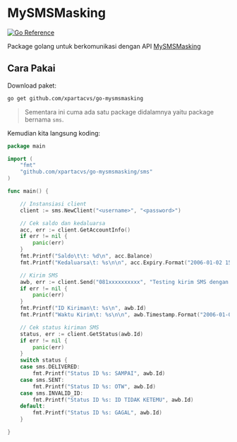 # MySMSMasking

[![Go Reference](https://pkg.go.dev/badge/github.com/xpartacvs/go-mysmsmasking.svg)](https://pkg.go.dev/github.com/xpartacvs/go-mysmsmasking)

Package golang untuk berkomunikasi dengan API [MySMSMasking](https://mysmsmasking.com/)

## Cara Pakai

Download paket:

```bash
go get github.com/xpartacvs/go-mysmsmasking
```

>Sementara ini cuma ada satu package didalamnya yaitu package bernama `sms`.

Kemudian kita langsung koding:

```go
package main

import (
    "fmt"
    "github.com/xpartacvs/go-mysmsmasking/sms"
)

func main() {

    // Instansiasi client
    client := sms.NewClient("<username>", "<password>")

    // Cek saldo dan kedaluarsa
    acc, err := client.GetAccountInfo()
    if err != nil {
        panic(err)
    }
    fmt.Printf("Saldo\t\t: %d\n", acc.Balance)
    fmt.Printf("Kedaluarsa\t: %s\n\n", acc.Expiry.Format("2006-01-02 15:04:05 MST"))

    // Kirim SMS
    awb, err := client.Send("081xxxxxxxxxx", "Testing kirim SMS dengan package github.com/xpartacvs/go-mysmsmasking")
    if err != nil {
        panic(err)
    }
    fmt.Printf("ID Kiriman\t: %s\n", awb.Id)
    fmt.Printf("Waktu Kirim\t: %s\n\n", awb.Timestamp.Format("2006-01-02 15:04:05 MST"))

    // Cek status kiriman SMS
    status, err := client.GetStatus(awb.Id)
    if err != nil {
        panic(err)
    }
    switch status {
    case sms.DELIVERED:
        fmt.Printf("Status ID %s: SAMPAI", awb.Id)
    case sms.SENT:
        fmt.Printf("Status ID %s: OTW", awb.Id)
    case sms.INVALID_ID:
        fmt.Printf("Status ID %s: ID TIDAK KETEMU", awb.Id)
    default:
        fmt.Printf("Status ID %s: GAGAL", awb.Id)
    }

}
```
